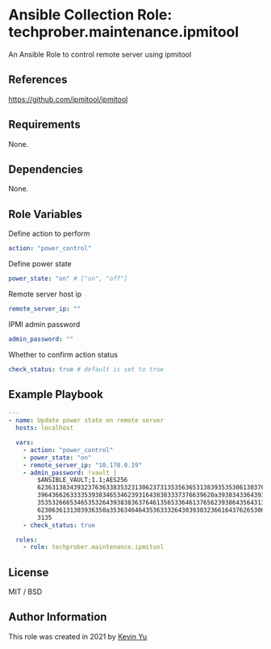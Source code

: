 # Ansible Collection Role: techprober.maintenance.ipmitool

An Ansible Role to control remote server using ipmitool

## References

https://github.com/ipmitool/ipmitool

## Requirements

None.

## Dependencies

None.

## Role Variables

Define action to perform

```yaml
action: "power_control"
```

Define power state

```yaml
power_state: "on" # ["on", "off"]
```

Remote server host ip

```yaml
remote_server_ip: ""
```

IPMI admin password

```yaml
admin_password: ""
```

Whether to confirm action status

```yaml
check_status: true # default is set to true
```

## Example Playbook

```yaml
---
- name: Update power state on remote server
  hosts: localhost

  vars:
    - action: "power_control"
    - power_state: "on"
    - remote_server_ip: "10.178.0.19"
    - admin_password: !vault |
        $ANSIBLE_VAULT;1.1;AES256
        62363138343932376363383532313062373135356365313839353530613037646465623262353161
        3964366263333539383465346239316438383337376639620a393834336439353430316230386566
        35353266653465353264393838363764613565336461376562393864356431303538623531333533
        6230636131303936350a353634646435363332643039303236616437626530633763633766376330
        3135
    - check_status: true

  roles:
    - role: techprober.maintenance.ipmitool
```

## License

MIT / BSD

## Author Information

This role was created in 2021 by [Kevin Yu](https://github.com/yqlbu)
